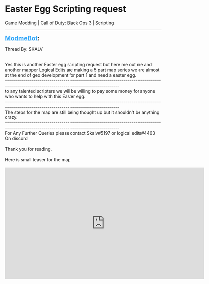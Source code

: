 # Easter Egg Scripting request
Game Modding | Call of Duty: Black Ops 3 | Scripting

---
<strong style="font-size: 1.4em;"><span style="text-decoration: underline;text-decoration-color: #34a7f9;"><span style="color:#34a7f9;">ModmeBot</span></span>:</strong>

<p>Thread By: SKALV<br /> <br /> <br />Yes this is another Easter egg scripting request but here me out me and another mapper Logical Edits are making a 5 part map series  we are almost at the end of geo development for part 1 and need a easter egg.<br />---------------------------------------------------------------------------------------------------------------------------------------<br />to any talented scripters we will be willing to pay some money for anyone who  wants to help with this Easter egg.<br />---------------------------------------------------------------------------------------------------------------------------------------<br />The steps for the map are still being thought up but it shouldn&#39;t be anything crazy.<br />---------------------------------------------------------------------------------------------------------------------------------------<br />For  Any Further Queries please contact Skalv#5197 or logical edits#4463 On discord<br /> <br />Thank you for reading.<br /> <br />Here is small teaser for the map<br /> <br /><iframe type="text/html" width="640" height="360" src="https://www.youtube.com/embed/Jhcok8f_3S8" frameborder="0"></iframe></p>
